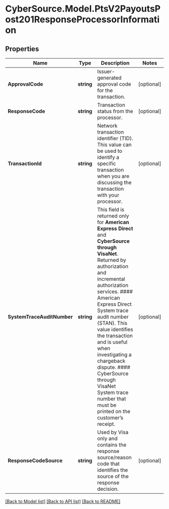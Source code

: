# CyberSource.Model.PtsV2PayoutsPost201ResponseProcessorInformation
## Properties

Name | Type | Description | Notes
------------ | ------------- | ------------- | -------------
**ApprovalCode** | **string** | Issuer-generated approval code for the transaction. | [optional] 
**ResponseCode** | **string** | Transaction status from the processor. | [optional] 
**TransactionId** | **string** | Network transaction identifier (TID). This value can be used to identify a specific transaction when you are discussing the transaction with your processor.  | [optional] 
**SystemTraceAuditNumber** | **string** | This field is returned only for **American Express Direct** and **CyberSource through VisaNet**. Returned by authorization and incremental authorization services.  #### American Express Direct  System trace audit number (STAN). This value identifies the transaction and is useful when investigating a chargeback dispute.  #### CyberSource through VisaNet  System trace number that must be printed on the customer’s receipt.  | [optional] 
**ResponseCodeSource** | **string** | Used by Visa only and contains the response source/reason code that identifies the source of the response decision.  | [optional] 

[[Back to Model list]](../README.md#documentation-for-models) [[Back to API list]](../README.md#documentation-for-api-endpoints) [[Back to README]](../README.md)

